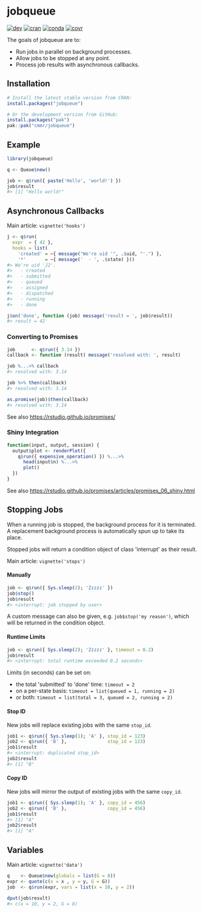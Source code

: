 
# jobqueue

<!-- badges: start -->
[![dev](https://github.com/cmmr/jobqueue/actions/workflows/R-CMD-check.yaml/badge.svg)](https://github.com/cmmr/jobqueue/actions/workflows/R-CMD-check.yaml)
[![cran](https://www.r-pkg.org/badges/version/jobqueue)](https://CRAN.R-project.org/package=jobqueue)
[![conda](https://anaconda.org/conda-forge/r-jobqueue/badges/version.svg)](https://anaconda.org/conda-forge/r-jobqueue)
[![covr](https://codecov.io/gh/cmmr/jobqueue/graph/badge.svg)](https://app.codecov.io/gh/cmmr/jobqueue)
<!-- badges: end -->


The goals of jobqueue are to:

  * Run jobs in parallel on background processes.
  * Allow jobs to be stopped at any point.
  * Process job results with asynchronous callbacks.


## Installation

``` r
# Install the latest stable version from CRAN:
install.packages("jobqueue")

# Or the development version from GitHub:
install.packages("pak")
pak::pak("cmmr/jobqueue")
```


## Example

``` r
library(jobqueue)

q <- Queue$new()

job <- q$run({ paste('Hello', 'world!') })
job$result
#> [1] "Hello world!"
```


## Asynchronous Callbacks

Main article: `vignette('hooks')`

``` r
j <- q$run(
  expr  = { 42 }, 
  hooks = list(
    'created' = ~{ message("We're uid '", .$uid, "'.") },
    '*'       = ~{ message('  - ', .$state) }))
#> We're uid 'J2'.
#>   - created
#>   - submitted
#>   - queued
#>   - assigned
#>   - dispatched
#>   - running
#>   - done

j$on('done', function (job) message('result = ', job$result))
#> result = 42
```


### Converting to Promises

``` r
job      <- q$run({ 3.14 })
callback <- function (result) message('resolved with: ', result)

job %...>% callback
#> resolved with: 3.14

job %>% then(callback)
#> resolved with: 3.14

as.promise(job)$then(callback)
#> resolved with: 3.14
```

See also https://rstudio.github.io/promises/


### Shiny Integration

```r
function(input, output, session) {
  output$plot <- renderPlot({
    q$run({ expensive_operation() }) %...>%
      head(input$n) %...>%
      plot()
  })
}
```

See also https://rstudio.github.io/promises/articles/promises_06_shiny.html


## Stopping Jobs

When a running job is stopped, the background process for it is
terminated. A replacement background process is automatically spun up to
take its place.

Stopped jobs will return a condition object of class 'interrupt' as
their result.

Main article: `vignette('stops')`


#### Manually

``` r
job <- q$run({ Sys.sleep(2); 'Zzzzz' })
job$stop()
job$result
#> <interrupt: job stopped by user>
```

A custom message can also be given, e.g. `job$stop('my reason')`, which
will be returned in the condition object.

#### Runtime Limits

``` r
job <- q$run({ Sys.sleep(2); 'Zzzzz' }, timeout = 0.2)
job$result
#> <interrupt: total runtime exceeded 0.2 seconds>
```

Limits (in seconds) can be set on:

- the total 'submitted' to 'done' time: `timeout = 2`
- on a per-state basis: `timeout = list(queued = 1, running = 2)`
- or both: `timeout = list(total = 3, queued = 2, running = 2)`

#### Stop ID

New jobs will replace existing jobs with the same `stop_id`.

``` r
job1 <- q$run({ Sys.sleep(1); 'A' }, stop_id = 123)
job2 <- q$run({ 'B' },               stop_id = 123)
job1$result
#> <interrupt: duplicated stop_id>
job2$result
#> [1] "B"
```

#### Copy ID

New jobs will mirror the output of existing jobs with the same `copy_id`.

``` r
job1 <- q$run({ Sys.sleep(1); 'A' }, copy_id = 456)
job2 <- q$run({ 'B' },               copy_id = 456)
job1$result
#> [1] "A"
job2$result
#> [1] "A"
```


## Variables

Main article: `vignette('data')`

``` r
q    <- Queue$new(globals = list(G = 8))
expr <- quote(c(x = x , y = y, G = G))
job  <- q$run(expr, vars = list(x = 10, y = 2))

dput(job$result)
#> c(x = 10, y = 2, G = 8)
```

